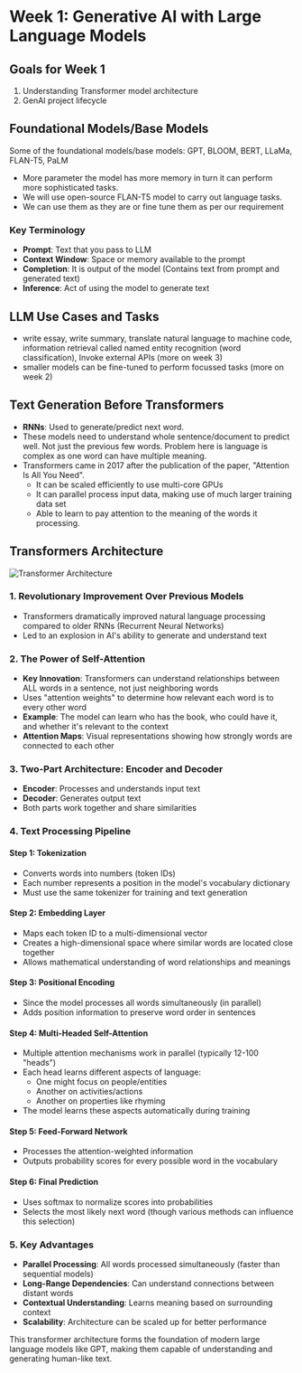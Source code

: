 # Week 1: Generative AI with Large Language Models

## Goals for Week 1
1. Understanding Transformer model architecture 
2. GenAI project lifecycle

## Foundational Models/Base Models
Some of the foundational models/base models: GPT, BLOOM, BERT, LLaMa, FLAN-T5, PaLM

- More parameter the model has more memory in turn it can perform more sophisticated tasks.
- We will use open-source FLAN-T5 model to carry out language tasks.
- We can use them as they are or fine tune them as per our requirement

### Key Terminology
- **Prompt**: Text that you pass to LLM
- **Context Window**: Space or memory available to the prompt
- **Completion**: It is output of the model (Contains text from prompt and generated text)
- **Inference**: Act of using the model to generate text

## LLM Use Cases and Tasks
- write essay, write summary, translate natural language to machine code, information retrieval called named entity recognition (word classification), Invoke external APIs (more on week 3)
- smaller models can be fine-tuned to perform focussed tasks (more on week 2)

## Text Generation Before Transformers
- **RNNs**: Used to generate/predict next word.
- These models need to understand whole sentence/document to predict well. Not just the previous few words. Problem here is language is complex as one word can have multiple meaning.
- Transformers came in 2017 after the publication of the paper, "Attention Is All You Need". 
  - It can be scaled efficiently to use multi-core GPUs
  - It can parallel process input data, making use of much larger training data set
  - Able to learn to pay attention to the meaning of the words it processing.

## Transformers Architecture

![Transformer Architecture](./images/transformer-diagram.png)

### 1. Revolutionary Improvement Over Previous Models
- Transformers dramatically improved natural language processing compared to older RNNs (Recurrent Neural Networks)
- Led to an explosion in AI's ability to generate and understand text

### 2. The Power of Self-Attention
- **Key Innovation**: Transformers can understand relationships between ALL words in a sentence, not just neighboring words
- Uses "attention weights" to determine how relevant each word is to every other word
- **Example**: The model can learn who has the book, who could have it, and whether it's relevant to the context
- **Attention Maps**: Visual representations showing how strongly words are connected to each other

### 3. Two-Part Architecture: Encoder and Decoder
- **Encoder**: Processes and understands input text
- **Decoder**: Generates output text
- Both parts work together and share similarities

### 4. Text Processing Pipeline

#### Step 1: Tokenization
- Converts words into numbers (token IDs)
- Each number represents a position in the model's vocabulary dictionary
- Must use the same tokenizer for training and text generation

#### Step 2: Embedding Layer
- Maps each token ID to a multi-dimensional vector
- Creates a high-dimensional space where similar words are located close together
- Allows mathematical understanding of word relationships and meanings

#### Step 3: Positional Encoding
- Since the model processes all words simultaneously (in parallel)
- Adds position information to preserve word order in sentences

#### Step 4: Multi-Headed Self-Attention
- Multiple attention mechanisms work in parallel (typically 12-100 "heads")
- Each head learns different aspects of language:
  - One might focus on people/entities
  - Another on activities/actions
  - Another on properties like rhyming
- The model learns these aspects automatically during training

#### Step 5: Feed-Forward Network
- Processes the attention-weighted information
- Outputs probability scores for every possible word in the vocabulary

#### Step 6: Final Prediction
- Uses softmax to normalize scores into probabilities
- Selects the most likely next word (though various methods can influence this selection)

### 5. Key Advantages
- **Parallel Processing**: All words processed simultaneously (faster than sequential models)
- **Long-Range Dependencies**: Can understand connections between distant words
- **Contextual Understanding**: Learns meaning based on surrounding context
- **Scalability**: Architecture can be scaled up for better performance

This transformer architecture forms the foundation of modern large language models like GPT, making them capable of understanding and generating human-like text.





